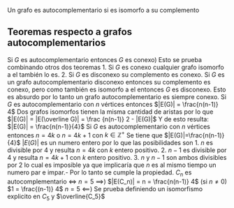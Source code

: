 Un grafo es autocomplementario si es isomorfo a su complemento

## Teoremas respecto a grafos autocomplementarios
Si $G$ es autocomplementario entonces $G$ es conexo)
	Esto se prueba combinando otros dos teoremas
	1. Si $G$ es conexo cualquier grafo isomorfo a el también lo es.
	2. Si $G$ es disconexo su complemento es conexo.
	Si $G$ es un grafo autocomplementario disconexo entonces su complemento es conexo, pero como también es isomorfo a el entonces $G$ es disconexo. Esto es absurdo por lo tanto un grafo autocomplementario es siempre conexo.
Si $G$ es autocomplementario con $n$ vértices entonces $|E(G)| = \frac{n(n-1)} 4$
	Dos grafos isomorfos tienen la misma cantidad de aristas por lo que
	$|E(G)| = |E(\overline G)| = \frac {n(n-1)} 2 - |E(G)|$
	Y de esto resulta:
	$|E(G)| = \frac{n(n-1)}{4}$
Si $G$ es autocomplementario con $n$ vértices entonces $n=4k$ o $n=4k+1$ con $k \in \mathbb Z^+$
	Se tiene que $|E(G)|=\frac{n(n-1)}{4}$
	$|E(G)|$ es un numero entero por lo que las posibilidades son
	1. $n$ es divisible por $4$ y resulta $n=4k$ con $k$ entero positivo.
	2. $n-1$ es divisible por $4$ y resulta $n=4k+1$ con $k$ entero positivo.
	3. $n$ y $n-1$ son ambos divisibles por $2$ lo cual es imposible ya que implicaría que $n$ es al mismo tiempo un numero par e impar.-
	Por lo tanto se cumple la propiedad.
$C_n$ es autocomplementario $\iff$ $n=5$
	$\implies$)
		$|E(C_n)| = n = \frac{n(n-1)} 4$
		(si $n\neq 0$)
		$1 = \frac{(n-1)} 4$
		$n = 5$
	$\impliedby$)
		Se prueba definiendo un isomorfismo explicito en $C_5$ y $\overline{C_5}$
